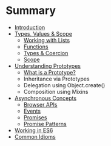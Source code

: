 # Summary

* [Introduction](README.md)
* [Types, Values & Scope](typesvalues_and_scope.md)
   * [Working with Lists](working_with_lists.md)
   * [Functions](functions.md)
   * [Types & Coercion](types_&_coercion.md)
   * [Scope](scope.md)
* [Understanding Prototypes](understanding_prototypes.md)
   * [What is a Prototype?](what_is_a_prototype.md)
   * Inheritance via Prototypes
   * Delegation using Object.create()
   * Composition using Mixins
* [Asynchronous Concepts](asynchronous_concepts.md)
   * [Browser APIs](browser_apis.md)
   * [Events](events.md)
   * [Promises](promises.md)
   * [Promise Patterns](promise_patterns.md)
* [Working in ES6](working_in_es6.md)
* [Common Idioms](common_idioms.md)

